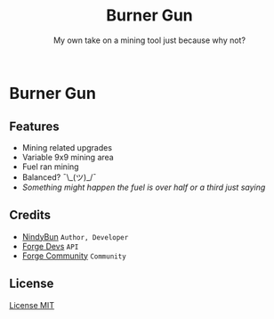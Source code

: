 <h1 align="center"> Burner Gun </h1>
<p align="center"> My own take on a mining tool just because why not? </p>
<p data-comment="this fakes a line break">&zwnj;</p>

# Burner Gun

## Features
- Mining related upgrades
- Variable 9x9 mining area
- Fuel ran mining
- Balanced? ¯\\\_(ツ)_/¯
- *Something might happen the fuel is over half or a third just saying*

## Credits
- [NindyBun](https://github.com/NindyBun/BurnerGun) `Author, Developer`
- [Forge Devs](https://minecraftforge.net) `API`
- [Forge Community](https://forums.minecraftforge.net/) `Community`

## License
[License MIT](LICENSE.txt)